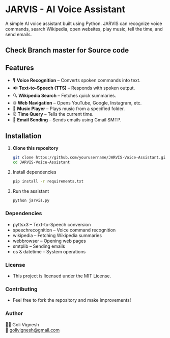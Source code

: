 # JARVIS - AI Voice Assistant  

A simple AI voice assistant built using Python. JARVIS can recognize voice commands, search Wikipedia, open websites, play music, tell the time, and send emails. 
## Check Branch master for Source code

## Features  
- 🎙️ **Voice Recognition** – Converts spoken commands into text.  
- 🔊 **Text-to-Speech (TTS)** – Responds with spoken output.  
- 🔍 **Wikipedia Search** – Fetches quick summaries.  
- 🌐 **Web Navigation** – Opens YouTube, Google, Instagram, etc.  
- 🎵 **Music Player** – Plays music from a specified folder.  
- ⏰ **Time Query** – Tells the current time.  
- 📧 **Email Sending** – Sends emails using Gmail SMTP.  

## Installation  

1. **Clone this repository**  
   ```sh
   git clone https://github.com/yourusername/JARVIS-Voice-Assistant.git  
   cd JARVIS-Voice-Assistant  
2. Install dependencies
   ```sh
   pip install -r requirements.txt  
3. Run the assistant
   ```sh
   python jarvis.py  

### Dependencies
- pyttsx3 – Text-to-Speech conversion
- speechrecognition – Voice command recognition
- wikipedia – Fetching Wikipedia summaries
- webbrowser – Opening web pages
- smtplib – Sending emails
- os & datetime – System operations

### License
- This project is licensed under the MIT License.

### Contributing
- Feel free to fork the repository and make improvements!

### Author
👨‍💻 Goli Vignesh  
📧 golivignesh@gmail.com
